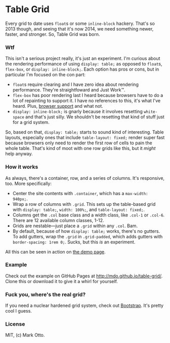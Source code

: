 # Table Grid

Every grid to date uses `float`s or some `inline-block` hackery. That's so 2013 though, and seeing that it's now 2014, we need something newer, faster, and stronger. So, Table Grid was born.

### Wtf

This isn't a serious project really, it's just an experiment. I'm curious about the rendering performance of using `display: table;` as opposed to `float`s, `flex-box`, or `display: inline-block;`. Each option has pros or cons, but in particular I'm focused on the con part:

- `float`s require clearing and I have zero idea about rendering performance. They're straightfoward and Just Work&trade;.
- `flex-box` has poor rendering last I heard because browsers have to do a lot of repainting to support it. I have no references to this, it's what I've heard. Plus, [browser support](http://caniuse.com/#feat=flexbox) and what not.
- `display: inline-block;` is gnarly because it involves resetting `white-space` and that's just silly. We shouldn't be resetting that kind of stuff just for a grid system.

So, based on that, `display: table;` starts to sound kind of interesting. Table layouts, especially ones that include `table-layout: fixed;` render super fast because browsers only need to render the first row of cells to pain the whole table. That's kind of moot with one row grids like this, but it *might* help anyway.

### How it works

As always, there's a container, row, and a series of columns. It's responsive, too. More specifically:

- Center the site contents with `.container`, which has a `max-width: 940px;`.
- Wrap a row of columns with `.grid`. This sets up the table-based grid with `display: table;`, `width: 100%;`, and `table-layout: fixed;`.
- Columns get the `.col` base class and a width class, like `.col-1` or `.col-6`. There are 12 available column classes, 1-12.
- Grids are nestable—just place a `.grid` within any `.col`. Bam.
- By default, because of how `display: table;` works, there's no gutters. To add gutters, wrap the `.grid` in `.grid-padded`, which adds gutters with `border-spacing: 1rem 0;`. Sucks, but this *is* an experiment.

All this can be seen in action on [the demo page](http://mdo.github.io/table-grid).

### Example

Check out the example on GitHub Pages at <http://mdo.github.io/table-grid/>. Clone this or download it to give it a whirl for yourself.

### Fuck you, where's the real grid?

If you need a nuclear hardened grid system, check out [Bootstrap](http://getbootstrap.com/css/#grid). It's pretty cool I guess.

### License

MIT, (c) Mark Otto.
